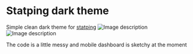 # Statping dark theme
Simple clean dark theme for [statping](https://github.com/hunterlong/statping)
![Image description](https://i.imgur.com/3J9ftOn.png)
![Image description](https://i.imgur.com/XlzjqGK.png)

The code is a little messy and mobile dashboard is sketchy at the moment
